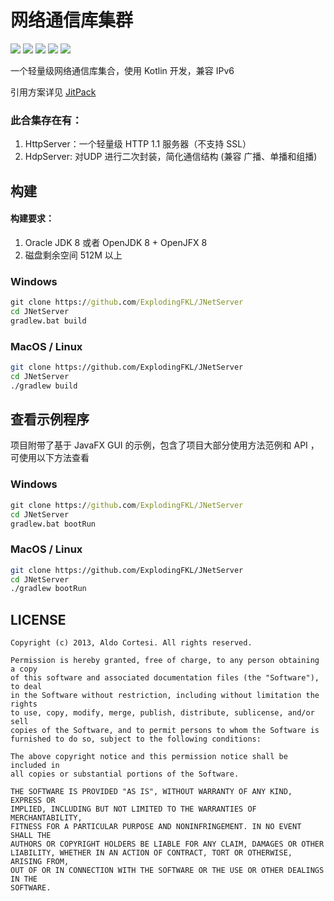 # 网络通信库集群


![](https://img.shields.io/badge/LICENSE-MIT-green.svg)  ![](https://img.shields.io/badge/CODE-Kotlin-green.svg)  ![](https://img.shields.io/badge/BUILD-Gradle-green.svg)  ![](https://img.shields.io/badge/TYPE-Application-green.svg)  [![](https://jitpack.io/v/ExplodingFKL/JNetServer.svg)](https://jitpack.io/#ExplodingFKL/JNetServer)


一个轻量级网络通信库集合，使用 Kotlin 开发，兼容 IPv6

引用方案详见 [JitPack](https://jitpack.io/#ExplodingFKL/JNetServer)

### 此合集存在有：

1. HttpServer：一个轻量级 HTTP 1.1 服务器（不支持 SSL）
2. HdpServer: 对UDP 进行二次封装，简化通信结构 (兼容 广播、单播和组播)

## 构建

#### 构建要求：

1. Oracle JDK 8 或者 OpenJDK 8 +  OpenJFX 8
2. 磁盘剩余空间 512M 以上 

### Windows


```cmd
git clone https://github.com/ExplodingFKL/JNetServer
cd JNetServer
gradlew.bat build
```

### MacOS / Linux

```bash
git clone https://github.com/ExplodingFKL/JNetServer
cd JNetServer
./gradlew build
```


## 查看示例程序

项目附带了基于 JavaFX GUI 的示例，包含了项目大部分使用方法范例和 API ，可使用以下方法查看

### Windows

```cmd
git clone https://github.com/ExplodingFKL/JNetServer
cd JNetServer
gradlew.bat bootRun
```

### MacOS / Linux

```bash
git clone https://github.com/ExplodingFKL/JNetServer
cd JNetServer
./gradlew bootRun
```



## LICENSE

```
Copyright (c) 2013, Aldo Cortesi. All rights reserved.

Permission is hereby granted, free of charge, to any person obtaining a copy
of this software and associated documentation files (the "Software"), to deal
in the Software without restriction, including without limitation the rights
to use, copy, modify, merge, publish, distribute, sublicense, and/or sell
copies of the Software, and to permit persons to whom the Software is
furnished to do so, subject to the following conditions:

The above copyright notice and this permission notice shall be included in
all copies or substantial portions of the Software.

THE SOFTWARE IS PROVIDED "AS IS", WITHOUT WARRANTY OF ANY KIND, EXPRESS OR
IMPLIED, INCLUDING BUT NOT LIMITED TO THE WARRANTIES OF MERCHANTABILITY,
FITNESS FOR A PARTICULAR PURPOSE AND NONINFRINGEMENT. IN NO EVENT SHALL THE
AUTHORS OR COPYRIGHT HOLDERS BE LIABLE FOR ANY CLAIM, DAMAGES OR OTHER
LIABILITY, WHETHER IN AN ACTION OF CONTRACT, TORT OR OTHERWISE, ARISING FROM,
OUT OF OR IN CONNECTION WITH THE SOFTWARE OR THE USE OR OTHER DEALINGS IN THE
SOFTWARE.
```